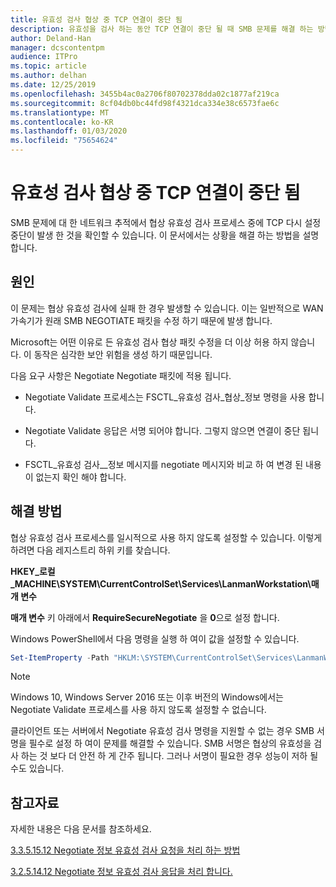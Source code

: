 ```yaml
---
title: 유효성 검사 협상 중 TCP 연결이 중단 됨
description: 유효성을 검사 하는 동안 TCP 연결이 중단 될 때 SMB 문제를 해결 하는 방법을 소개 합니다.
author: Deland-Han
manager: dcscontentpm
audience: ITPro
ms.topic: article
ms.author: delhan
ms.date: 12/25/2019
ms.openlocfilehash: 3455b4ac0a2706f80702378dda02c1877af219ca
ms.sourcegitcommit: 8cf04db0bc44fd98f4321dca334e38c6573fae6c
ms.translationtype: MT
ms.contentlocale: ko-KR
ms.lasthandoff: 01/03/2020
ms.locfileid: "75654624"
---
```

# <a name="tcp-connection-is-aborted-during-validate-negotiate"></a>유효성 검사 협상 중 TCP 연결이 중단 됨

SMB 문제에 대 한 네트워크 추적에서 협상 유효성 검사 프로세스 중에 TCP 다시 설정 중단이 발생 한 것을 확인할 수 있습니다. 이 문서에서는 상황을 해결 하는 방법을 설명 합니다.

## <a name="cause"></a>원인

이 문제는 협상 유효성 검사에 실패 한 경우 발생할 수 있습니다. 이는 일반적으로 WAN 가속기가 원래 SMB NEGOTIATE 패킷을 수정 하기 때문에 발생 합니다.

Microsoft는 어떤 이유로 든 유효성 검사 협상 패킷 수정을 더 이상 허용 하지 않습니다. 이 동작은 심각한 보안 위험을 생성 하기 때문입니다.

다음 요구 사항은 Negotiate Negotiate 패킷에 적용 됩니다.

- Negotiate Validate 프로세스는 FSCTL\_유효성 검사\_협상\_정보 명령을 사용 합니다.

- Negotiate Validate 응답은 서명 되어야 합니다. 그렇지 않으면 연결이 중단 됩니다.

- FSCTL\_유효성 검사\_\_정보 메시지를 negotiate 메시지와 비교 하 여 변경 된 내용이 없는지 확인 해야 합니다.

## <a name="workaround"></a>해결 방법

협상 유효성 검사 프로세스를 일시적으로 사용 하지 않도록 설정할 수 있습니다. 이렇게 하려면 다음 레지스트리 하위 키를 찾습니다.

**HKEY\_로컬\_MACHINE\\SYSTEM\\CurrentControlSet\\Services\\LanmanWorkstation\\매개 변수**

**매개 변수** 키 아래에서 **RequireSecureNegotiate** 을 **0**으로 설정 합니다.

Windows PowerShell에서 다음 명령을 실행 하 여이 값을 설정할 수 있습니다.

```PowerShell
Set-ItemProperty -Path "HKLM:\SYSTEM\CurrentControlSet\Services\LanmanWorkstation\Parameters" RequireSecureNegotiate -Value 0 -Force
```

> [!NOTE]
> Windows 10, Windows Server 2016 또는 이후 버전의 Windows에서는 Negotiate Validate 프로세스를 사용 하지 않도록 설정할 수 없습니다.

클라이언트 또는 서버에서 Negotiate 유효성 검사 명령을 지원할 수 없는 경우 SMB 서명을 필수로 설정 하 여이 문제를 해결할 수 있습니다. SMB 서명은 협상의 유효성을 검사 하는 것 보다 더 안전 하 게 간주 됩니다. 그러나 서명이 필요한 경우 성능이 저하 될 수도 있습니다.

## <a name="reference"></a>참고자료

자세한 내용은 다음 문서를 참조하세요.

[3.3.5.15.12 Negotiate 정보 유효성 검사 요청을 처리 하는 방법](https://docs.microsoft.com/openspecs/windows_protocols/ms-smb2/0b7803eb-d561-48a4-8654-327803f59ec6)

[3.2.5.14.12 Negotiate 정보 유효성 검사 응답을 처리 합니다.](https://docs.microsoft.com/openspecs/windows_protocols/ms-smb2/6a5bc90d-3c08-4498-905b-e7dab30b2e0e)

